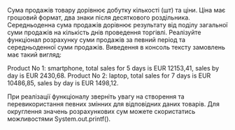 Сума продажів товару дорівнює добутку кількості (шт) та ціни.
Ціна має грошовий формат, два знаки після десяткового
роздільника.
Середньоденна сума продажів дорівнює результату від поділу
загальної суми продажів на кількість днів проведення торгівлі.
Реалізуйте функціонал розрахунку суми продажів за певний період
та середньоденної суми продажів.
Виведення в консоль тексту замовлень має такий вигляд:

Product No 1: smartphone,
total sales for 5 days is EUR 12153,41,
sales by day is EUR 2430,68.
Product No 2: laptop,
total sales for 7 days is EUR 10486,85,
sales by day is EUR 1498,12.

При реалізації функціоналу зверніть увагу на створення
та перевикористання певних змінних для відповідних даних
товарів.
Для округлення значень розрахункових сум можете скористатись
можливостями System.out.printf().
